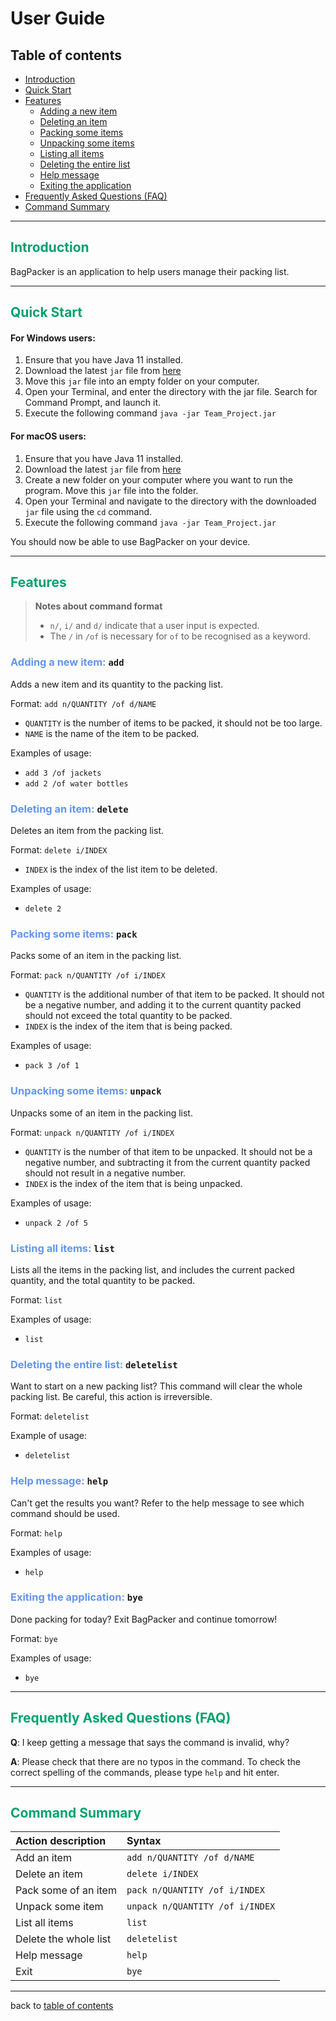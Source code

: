 # User Guide

## Table of contents
- [Introduction](#span-stylecolor00a36c-introduction-span)
- [Quick Start](#span-stylecolor00a36c-quick-start-span)
- [Features](#span-stylecolor00a36c-features-span)
  - [Adding a new item](#span-stylecolor6495ed-adding-a-new-item--span-add)
  - [Deleting an item](#span-stylecolor6495ed-deleting-an-item--span-delete)
  - [Packing some items](#span-stylecolor6495ed-packing-some-items--span-pack)
  - [Unpacking some items](#span-stylecolor6495ed-unpacking-some-items--span-unpack)
  - [Listing all items](#span-stylecolor6495ed-listing-all-items--span-list)
  - [Deleting the entire list](#span-stylecolor6495ed-deleting-the-entire-list--span-deletelist)
  - [Help message](#span-stylecolor6495ed-help-message--span-help)
  - [Exiting the application](#span-stylecolor6495ed-exiting-the-application--span-bye)
- [Frequently Asked Questions (FAQ)](#span-stylecolor00a36c-frequently-asked-questions--faq--span)
- [Command Summary](#span-stylecolor00a36c-command-summary-span)

---

## <span style="color:#00A36C">Introduction</span>

BagPacker is an application to help users manage their packing list.

---

## <span style="color:#00A36C">Quick Start</span>

#### For Windows users:
1. Ensure that you have Java 11 installed.
2. Download the latest `jar` file from [here](https://github.com/AY2223S2-CS2113-T14-2/tp/releases)
3. Move this `jar` file into an empty folder on your computer.
4. Open your Terminal, and enter the directory with the jar file. Search for Command Prompt, and launch it.
5. Execute the following command `java -jar Team_Project.jar`

#### For macOS users:
1. Ensure that you have Java 11 installed.
2. Download the latest `jar` file from [here](https://github.com/AY2223S2-CS2113-T14-2/tp/releases)
3. Create a new folder on your computer where you want to run the program. Move this `jar` file into the folder.
4. Open your Terminal and navigate to the directory with the downloaded `jar` file using the `cd` command.
5. Execute the following command `java -jar Team_Project.jar`

You should now be able to use BagPacker on your device.

---

## <span style="color:#00A36C">Features</span>
> **Notes about command format**
> - `n/`, `i/` and `d/` indicate that a user input is expected.
> - The `/` in `/of` is necessary for `of` to be recognised as a keyword.

### <span style="color:#6495ED">Adding a new item:</span> `add`
Adds a new item and its quantity to the packing list.

Format: `add n/QUANTITY /of d/NAME`
* `QUANTITY` is the number of items to be packed, it should not be too large.
* `NAME` is the name of the item to be packed.  

Examples of usage: 
* `add 3 /of jackets`
* `add 2 /of water bottles`

### <span style="color:#6495ED">Deleting an item:</span> `delete`
Deletes an item from the packing list.

Format: `delete i/INDEX`
* `INDEX` is the index of the list item to be deleted.

Examples of usage:
* `delete 2`

### <span style="color:#6495ED">Packing some items:</span> `pack`
Packs some of an item in the packing list.

Format: `pack n/QUANTITY /of i/INDEX`
* `QUANTITY` is the additional number of that item to be packed. It should not be a negative number, and adding it to the current quantity packed should not exceed the total quantity to be packed.
* `INDEX` is the index of the item that is being packed.

Examples of usage:
* `pack 3 /of 1`

### <span style="color:#6495ED">Unpacking some items:</span> `unpack`
Unpacks some of an item in the packing list.

Format: `unpack n/QUANTITY /of i/INDEX`
* `QUANTITY` is the number of that item to be unpacked. It should not be a negative number, and subtracting it from the current quantity packed should not result in a negative number.
* `INDEX` is the index of the item that is being unpacked.

Examples of usage:
* `unpack 2 /of 5`

### <span style="color:#6495ED">Listing all items:</span> `list`
Lists all the items in the packing list, and includes the current packed quantity, and the total quantity to be packed.

Format: `list`

Examples of usage:
* `list`

### <span style="color:#6495ED">Deleting the entire list:</span> `deletelist`
Want to start on a new packing list? This command will clear the whole packing list. 
Be careful, this action is irreversible.

Format: `deletelist`

Example of usage:
* `deletelist`

### <span style="color:#6495ED">Help message:</span> `help`
Can't get the results you want? Refer to the help message to see which command should be used.

Format: `help`

Examples of usage:
* `help`

### <span style="color:#6495ED">Exiting the application:</span> `bye`
Done packing for today? Exit BagPacker and continue tomorrow!

Format: `bye`

Examples of usage:
* `bye`

---

## <span style="color:#00A36C">Frequently Asked Questions (FAQ)</span>

**Q**: I keep getting a message that says the command is invalid, why? 

**A**: Please check that there are no typos in the command. To check the correct spelling of the commands, please type `help` and hit enter.

---

## <span style="color:#00A36C">Command Summary</span>

| Action description    | Syntax                          |
|:----------------------|:--------------------------------|
| Add an item           | `add n/QUANTITY /of d/NAME`     |
| Delete an item        | `delete i/INDEX`                |
| Pack some of an item  | `pack n/QUANTITY /of i/INDEX`   |
| Unpack some item      | `unpack n/QUANTITY /of i/INDEX` |
| List all items        | `list`                          |
| Delete the whole list | `deletelist`                    |
| Help message          | `help`                          |
| Exit                  | `bye`                           |

---
back to [table of contents](#table-of-contents)
